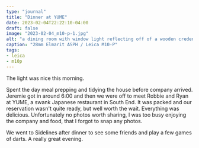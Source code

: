 ```yaml
---
type: "journal"
title: "Dinner at YUME"
date: 2023-02-04T22:22:10-04:00
draft: false
image: "2023-02-04_m10-p-1.jpg"
alt: "a dining room with window light reflecting off of a wooden credenza"
caption: "28mm Elmarit ASPH / Leica M10-P"
tags:
- leica
- m10p
---
```


The light was nice this morning.

Spent the day meal prepping and tidying the house before company arrived. Jeremie got in around 6:00 and then we were off to meet Robbie and Ryan at YUME, a swank Japanese restaurant in South End. It was packed and our reservation wasn't quite ready, but well worth the wait. Everything was delicious. Unfortunately no photos worth sharing, I was too busy enjoying the company and food, that I forgot to snap any photos.

We went to Sidelines after dinner to see some friends and play a few games of darts. A really great evening.

